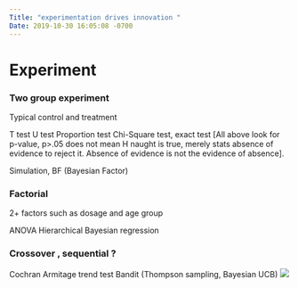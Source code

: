 ```yaml
---
Title: "experimentation drives innovation "
Date: 2019-10-30 16:05:08 -0700
---
```


# Experiment 
### Two group experiment 
Typical control and treatment 

T test
U test
Proportion test
Chi-Square test, exact test 
[All above look for p-value, p>.05 does not mean H naught is true, merely stats absence of evidence to reject it. Absence of evidence is not the evidence of absence]. 

Simulation, BF (Bayesian Factor)

### Factorial 
2+ factors such as dosage and age group 

ANOVA
Hierarchical Bayesian regression 

### Crossover , sequential ?
Cochran Armitage trend test 
Bandit (Thompson sampling, Bayesian UCB) 
![](&&&SFLOCALFILEPATH&&&IMG_0328.PNG)
